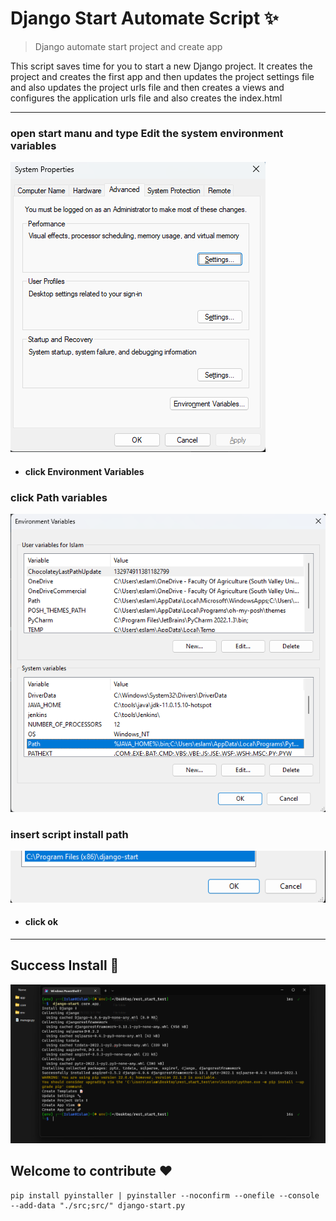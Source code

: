 # Django Start Automate Script ✨
> Django automate start project and create app

This script saves time for you to start a new Django project.
It creates the project and creates the first app 
and then updates the project settings file and 
also updates the project urls file and then creates a views 
and configures the application urls file and 
also creates the index.html

---
### open start manu and type Edit the system environment variables
![img.png](assest/img_1.png)
- #### click Environment Variables

### click Path variables
![img.png](assest/img_2.png)

### insert script install path
![img.png](assest/img_3.png)
- #### click ok
---
## Success Install 🎊
![img.png](assest/img_4.png)

## Welcome to contribute ❤

```shell
pip install pyinstaller | pyinstaller --noconfirm --onefile --console --add-data "./src;src/" django-start.py
```
